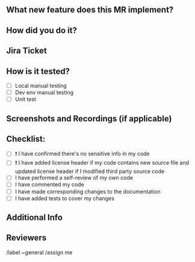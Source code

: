 ## What new feature does this MR implement?

<!-- Briefly describe what this MR is about and link relevant docs. -->

## How did you do it?
<!-- Describe the approach you take to implement the feature or fix the bug > -->

## Jira Ticket
<!-- Put a jira ticket link if applicable, e.g., WUKONG-3. -->

## How is it tested?
<!-- Briefly describe the test plan. -->
- [ ] Local manual testing
- [ ] Dev env manual testing
- [ ] Unit test

## Screenshots and Recordings (if applicable)

## Checklist:
- [ ] :exclamation: I have confirmed there's no sensitive info in my code
- [ ] :exclamation: I have added license header if my code contains new source file and updated license header if I modified third party source code
- [ ] I have performed a self-review of my own code
- [ ] I have commented my code
- [ ] I have made corresponding changes to the documentation
- [ ] I have added tests to cover my changes

## Additional Info

## Reviewers
<!-- Tag one or two people as reviewers. -->

/label ~general
/assign me
